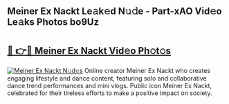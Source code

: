 ## Meiner Ex Nackt Le𝚊k𝚎d N𝚞𝚍e - Part-xAO Vid𝚎o Le𝚊ks Photos bo9Uz

# <h2><a href="http://fb3c128.evod.top/?m=Meiner+Ex+Nackt">🔗 👉🔴 Meiner Ex Nackt Vid𝚎o Ph𝚘t𝚘s</a></h2>

[![Meiner Ex Nackt N𝚞d𝚎s](https://i.imgur.com/8V9OHl7.gif)](http://fb3c128.evod.top/?m=Meiner+Ex+Nackt)
Online creator Meiner Ex Nackt who creates engaging lifestyle and dance content, featuring solo and collaborative dance trend performances and mini vlogs. Public icon Meiner Ex Nackt, celebrated for their tireless efforts to make a positive impact on society. 
